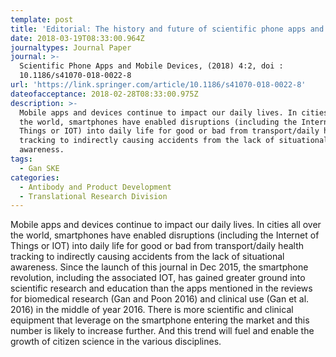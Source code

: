 ```yaml
---
template: post
title: 'Editorial: The history and future of scientific phone apps and mobile devices'
date: 2018-03-19T08:33:00.964Z
journaltypes: Journal Paper
journal: >-
  Scientific Phone Apps and Mobile Devices, (2018) 4:2, doi :
  10.1186/s41070-018-0022-8
url: 'https://link.springer.com/article/10.1186/s41070-018-0022-8'
dateofacceptance: 2018-02-28T08:33:00.975Z
description: >-
  Mobile apps and devices continue to impact our daily lives. In cities all over
  the world, smartphones have enabled disruptions (including the Internet of
  Things or IOT) into daily life for good or bad from transport/daily health
  tracking to indirectly causing accidents from the lack of situational
  awareness.
tags:
  - Gan SKE
categories:
  - Antibody and Product Development
  - Translational Research Division
---
```

Mobile apps and devices continue to impact our daily lives. In cities all over the world, smartphones have enabled disruptions (including the Internet of Things or IOT) into daily life for good or bad from transport/daily health tracking to indirectly causing accidents from the lack of situational awareness. Since the launch of this journal in Dec 2015, the smartphone revolution, including the associated IOT, has gained greater ground into scientific research and education than the apps mentioned in the reviews for biomedical research (Gan and Poon 2016) and clinical use (Gan et al. 2016) in the middle of year 2016. There is more scientific and clinical equipment that leverage on the smartphone entering the market and this number is likely to increase further. And this trend will fuel and enable the growth of citizen science in the various disciplines.
